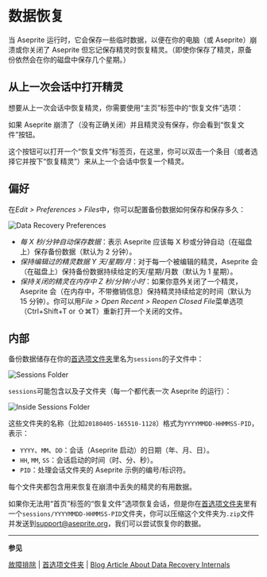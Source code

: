 # 数据恢复

当 Aseprite 运行时，它会保存一些临时数据，以便在你的电脑（或 Aseprite）崩溃或你关闭了 Aseprite 但忘记保存精灵时恢复精灵。（即使你保存了精灵，原备份依然会在你的磁盘中保存几个星期。）

## 从上一次会话中打开精灵

想要从上一次会话中恢复精灵，你需要使用“主页”标签中的“恢复文件”选项：

如果 Aseprite 崩溃了（没有正确关闭）并且精灵没有保存，你会看到“恢复文件”按钮。

这个按钮可以打开一个“恢复文件”标签页，在这里，你可以双击一个条目（或者选择它并按下“恢复精灵”）来从上一个会话中恢复一个精灵。

## 偏好

在*Edit > Preferences > Files*中，你可以配置备份数据如何保存和保存多久：

![Data Recovery Preferences](data-recovery/recover-data-preferences.png)

- _每 X 秒/分钟自动保存数据_：表示 Aseprite 应该每 X 秒或分钟自动（在磁盘上）保存备份数据（默认为 2 分钟）。
- _保持编辑过的精灵数据 Y 天/星期/月_：对于每一个被编辑的精灵，Aseprite 会（在磁盘上）保持备份数据持续给定的天/星期/月数（默认为 1 星期）。
- _保持关闭的精灵在内存中 Z 秒/分钟/小时_：如果你意外关闭了一个精灵，Aseprite 会（在内存中，不带撤销信息）保持精灵持续给定的时间（默认为 15 分钟）。你可以用*File > Open Recent > Reopen Closed File*菜单选项（Ctrl+Shift+T or ⇧⌘T）重新打开一个关闭的文件。

## 内部

备份数据储存在你的[首选项文件夹](preferences-folder.md)里名为`sessions`的子文件中：

![Sessions Folder](data-recovery/sessions-folder-focused.png)

`sessions`可能包含以及子文件夹（每一个都代表一次 Aseprite 的运行）：

![Inside Sessions Folder](data-recovery/in-sessions-folder.png)

这些文件夹的名称（比如`20180405-165510-1128`）格式为`YYYYMMDD-HHMMSS-PID`，表示：

- `YYYY`、`MM`、`DD`：会话（Aseprite 启动）的日期（年、月、日）。
- `HH`, `MM`, `SS`：会话启动的时间（时、分、秒）。
- `PID`：处理会话文件夹的 Aseprite 示例的编号/标识符。

每个文件夹都包含用来恢复在崩溃中丢失的精灵的有用数据。

如果你无法用“首页”标签的“恢复文件”选项恢复会话，但是你在[首选项文件夹](preferences-folder.md)里有一个`sessions/YYYYMMDD-HHMMSS-PID`文件夹，你可以压缩这个文件夹为`.zip`文件并发送到[support@aseprite.org](mailto:support@aseprite.org)，我们可以尝试恢复你的数据。

---

**参见**

[故障排除](troubleshooting.md) | [首选项文件夹](preferences-folder.md) | [Blog Article About Data Recovery Internals](https://dev.aseprite.org/2015/06/14/data-recovery/)
